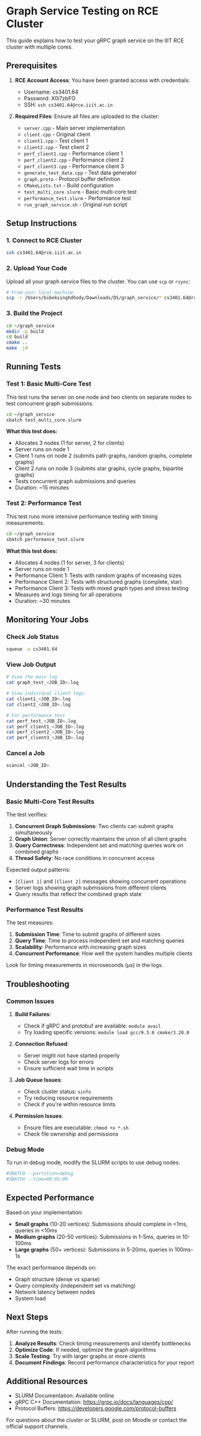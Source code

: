 # Graph Service Testing on RCE Cluster

This guide explains how to test your gRPC graph service on the IIIT RCE cluster with multiple cores.

## Prerequisites

1. **RCE Account Access**: You have been granted access with credentials:
   - Username: cs3401.64
   - Password: X0i7zbFO
   - SSH: `ssh cs3401.64@rce.iiit.ac.in`

2. **Required Files**: Ensure all files are uploaded to the cluster:
   - `server.cpp` - Main server implementation
   - `client.cpp` - Original client
   - `client1.cpp` - Test client 1
   - `client2.cpp` - Test client 2
   - `perf_client1.cpp` - Performance client 1
   - `perf_client2.cpp` - Performance client 2
   - `perf_client3.cpp` - Performance client 3
   - `generate_test_data.cpp` - Test data generator
   - `graph.proto` - Protocol buffer definition
   - `CMakeLists.txt` - Build configuration
   - `test_multi_core.slurm` - Basic multi-core test
   - `performance_test.slurm` - Performance test
   - `run_graph_service.sh` - Original run script

## Setup Instructions

### 1. Connect to RCE Cluster

```bash
ssh cs3401.64@rce.iiit.ac.in
```

### 2. Upload Your Code

Upload all your graph service files to the cluster. You can use `scp` or `rsync`:

```bash
# From your local machine
scp -r /Users/bibeksinghdhody/Downloads/DS/graph_service/* cs3401.64@rce.iiit.ac.in:~/graph_service/
```

### 3. Build the Project

```bash
cd ~/graph_service
mkdir -p build
cd build
cmake ..
make -j4
```

## Running Tests

### Test 1: Basic Multi-Core Test

This test runs the server on one node and two clients on separate nodes to test concurrent graph submissions.

```bash
cd ~/graph_service
sbatch test_multi_core.slurm
```

**What this test does:**
- Allocates 3 nodes (1 for server, 2 for clients)
- Server runs on node 1
- Client 1 runs on node 2 (submits path graphs, random graphs, complete graphs)
- Client 2 runs on node 3 (submits star graphs, cycle graphs, bipartite graphs)
- Tests concurrent graph submissions and queries
- Duration: ~15 minutes

### Test 2: Performance Test

This test runs more intensive performance testing with timing measurements.

```bash
cd ~/graph_service
sbatch performance_test.slurm
```

**What this test does:**
- Allocates 4 nodes (1 for server, 3 for clients)
- Server runs on node 1
- Performance Client 1: Tests with random graphs of increasing sizes
- Performance Client 2: Tests with structured graphs (complete, star)
- Performance Client 3: Tests with mixed graph types and stress testing
- Measures and logs timing for all operations
- Duration: ~30 minutes

## Monitoring Your Jobs

### Check Job Status

```bash
squeue -u cs3401.64
```

### View Job Output

```bash
# View the main log
cat graph_test_<JOB_ID>.log

# View individual client logs
cat client1_<JOB_ID>.log
cat client2_<JOB_ID>.log

# For performance test
cat perf_test_<JOB_ID>.log
cat perf_client1_<JOB_ID>.log
cat perf_client2_<JOB_ID>.log
cat perf_client3_<JOB_ID>.log
```

### Cancel a Job

```bash
scancel <JOB_ID>
```

## Understanding the Test Results

### Basic Multi-Core Test Results

The test verifies:
1. **Concurrent Graph Submissions**: Two clients can submit graphs simultaneously
2. **Graph Union**: Server correctly maintains the union of all client graphs
3. **Query Correctness**: Independent set and matching queries work on combined graphs
4. **Thread Safety**: No race conditions in concurrent access

Expected output patterns:
- `[Client 1]` and `[Client 2]` messages showing concurrent operations
- Server logs showing graph submissions from different clients
- Query results that reflect the combined graph state

### Performance Test Results

The test measures:
1. **Submission Time**: Time to submit graphs of different sizes
2. **Query Time**: Time to process independent set and matching queries
3. **Scalability**: Performance with increasing graph sizes
4. **Concurrent Performance**: How well the system handles multiple clients

Look for timing measurements in microseconds (μs) in the logs.

## Troubleshooting

### Common Issues

1. **Build Failures**:
   - Check if gRPC and protobuf are available: `module avail`
   - Try loading specific versions: `module load gcc/9.3.0 cmake/3.20.0`

2. **Connection Refused**:
   - Server might not have started properly
   - Check server logs for errors
   - Ensure sufficient wait time in scripts

3. **Job Queue Issues**:
   - Check cluster status: `sinfo`
   - Try reducing resource requirements
   - Check if you're within resource limits

4. **Permission Issues**:
   - Ensure files are executable: `chmod +x *.sh`
   - Check file ownership and permissions

### Debug Mode

To run in debug mode, modify the SLURM scripts to use debug nodes:

```bash
#SBATCH --partition=debug
#SBATCH --time=00:05:00
```

## Expected Performance

Based on your implementation:

- **Small graphs** (10-20 vertices): Submissions should complete in <1ms, queries in <10ms
- **Medium graphs** (20-50 vertices): Submissions in 1-5ms, queries in 10-100ms
- **Large graphs** (50+ vertices): Submissions in 5-20ms, queries in 100ms-1s

The exact performance depends on:
- Graph structure (dense vs sparse)
- Query complexity (independent set vs matching)
- Network latency between nodes
- System load

## Next Steps

After running the tests:

1. **Analyze Results**: Check timing measurements and identify bottlenecks
2. **Optimize Code**: If needed, optimize the graph algorithms
3. **Scale Testing**: Try with larger graphs or more clients
4. **Document Findings**: Record performance characteristics for your report

## Additional Resources

- SLURM Documentation: Available online
- gRPC C++ Documentation: https://grpc.io/docs/languages/cpp/
- Protocol Buffers: https://developers.google.com/protocol-buffers

For questions about the cluster or SLURM, post on Moodle or contact the official support channels.
